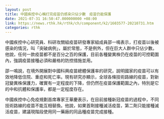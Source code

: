 ```yaml
---
layout: post
title: 中國疾控中心稱打完疫苗仍感染只佔少數　疫苗仍能保護
date: 2021-07-31 16:50:47.000000000 +08:00
link: https://news.rthk.hk/rthk/ch/component/k2/1603577-20210731.htm
categories: rthk
---
```


中國疾控中心研究員、科研攻關組疫苗研發專家組成員邵一鳴表示，打疫苗以後被感染的情況，叫「突破病例」，屬於常態，不是例外，但在巨大人群中只佔少數。他說，任何一款疫苗都不是百分之百的保護，目前各種變異株仍在疫苗的可控範圍內，強調疫苗接種必須和嚴格的防控措施並用。

邵一鳴說，在境外開展對中國科興疫苗總體保護率的研究，說明國家的疫苗可以有效地降低住院、重症和死亡率。現有研究亦顯示，全球各條技術路線的疫苗，對新冠變異株保護力，確實有一定程度的下降，但仍然在疫苗保護範圍之內，特別是它的中和抗體和保護率，都是一定程度存在。

中國疾控中心免疫規劃首席專家王華慶表示，在目前接種新冠疫苗的過程中，不同技術路線的疫苗不能互相替換。他說，如果首劑接種滅活疫苗，第二劑只能接種滅活疫苗，建議現階段使用同一藥廠的同品種疫苗完成接種。
